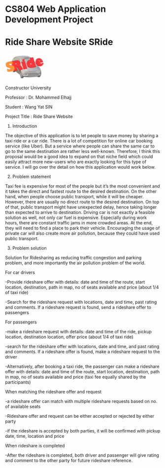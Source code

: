 # CS804 Web Application Development Project
# Ride Share Website  SRide
<img src="https://github.com/wangyat15/RideShare/blob/c9d9061dd8352d291e153a6a7dfcfa10eec69a78/SRide%20Logo.png" width="128"/>

Constructor University

Professor : Dr. Mohammed Elhajj

Student   : Wang Yat SIN


Project Title : Ride Share Website

1.	Introduction

The objective of this application is to let people to save money by sharing a taxi ride or a car ride. There is a lot of competition for online car booking service (like Uber). But a service where people can share the same car to go to the same destination are rather less well-known. Therefore, I think this proposal would be a good idea to expand on that niche field which could easily attract more new-users who are exactly looking for this type of service. I will go over the detail on how this application would work below.

2.	Problem statement

Taxi fee is expensive for most of the people but it’s the most convenient and it takes the direct and fastest route to the desired destination. On the other hand, when people choose public transport, while it will be cheaper. However, there are usually no direct route to the desired destination. On top of that, public transport might have unexpected delay, hence taking longer than expected to arrive to destination. Driving car is not exactly a feasible solution as well, not only car fuel is expensive. Especially during work hours, there are constant traffic jams in more crowded areas. At the end, they will need to find a place to park their vehicle. Encouraging the usage of private car will also create more air pollution, because they could have used public transport.

3.	Problem solution

Solution for Ridesharing as reducing traffic congestion and parking problem, and more importantly the air pollution problem of the world.

For car drivers

-Provide rideshare offer with details: date and time of the route, start location, destination, path in map, no of seats available and price (about 1/4 of taxi ride)

-Search for the rideshare request with locations, date and time, past rating and comments.  If a rideshare request is found, send a rideshare offer to passengers

For passengers 

-make a rideshare request with details: date and time of the ride, pickup location, destination location, offer price (about 1/4 of taxi ride)

-search for the rideshare offer with locations, date and time, and past rating and comments.  If a rideshare offer is found, make a rideshare request to the driver

-Alternatively, after booking a taxi ride, the passenger can make a rideshare offer with details: date and time of the route, start location, destination, path in map, no of seats available and price (taxi fee equally shared by the participants)

When matching the rideshare offer and request

-a rideshare offer can match with multiple rideshare requests based on no. of available seats

-Rideshare offer and request can be either accepted or rejected by either party 

-if the rideshare is accepted by both parties, it will be confirmed with pickup date, time, location and price

When rideshare is completed

-After the rideshare is completed, both driver and passenger will give rating and comment to the other party for future rideshare reference.

